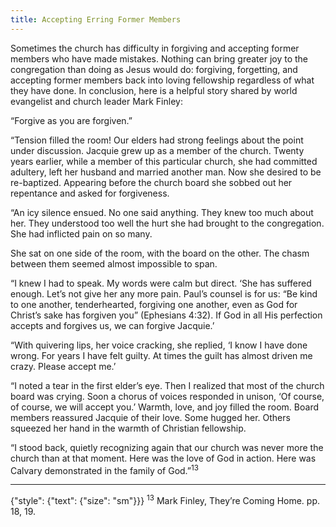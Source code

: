 ```yaml
---
title: Accepting Erring Former Members
---
```


Sometimes the church has difficulty in forgiving and accepting former members who have made mistakes. Nothing can bring greater joy to the congregation than doing as Jesus would do: forgiving, forgetting, and accepting former members back into loving fellowship regardless of what they have done. In conclusion, here is a helpful story shared by world evangelist and church leader Mark Finley:

“Forgive as you are forgiven.”

“Tension filled the room! Our elders had strong feelings about the point under discussion. Jacquie grew up as a member of the church. Twenty years earlier, while a member of this particular church, she had committed adultery, left her husband and married another man. Now she desired to be re-baptized. Appearing before the church board she sobbed out her repentance and asked for forgiveness.

“An icy silence ensued. No one said anything. They knew too much about her. They understood too well the hurt she had brought to the congregation. She had inflicted pain on so many.

She sat on one side of the room, with the board on the other. The chasm between them seemed almost impossible to span.

“I knew I had to speak. My words were calm but direct. ‘She has suffered enough. Let’s not give her any more pain. Paul’s counsel is for us: “Be kind to one another, tenderhearted, forgiving one another, even as God for Christ’s sake has forgiven you” (Ephesians 4:32). If God in all His perfection accepts and forgives us, we can forgive Jacquie.’

“With quivering lips, her voice cracking, she replied, ‘I know I have done wrong. For years I have felt guilty. At times the guilt has almost driven me crazy. Please accept me.’

“I noted a tear in the first elder’s eye. Then I realized that most of the church board was crying. Soon a chorus of voices responded in unison, ‘Of course, of course, we will accept you.’ Warmth, love, and joy filled the room. Board members reassured Jacquie of their love. Some hugged her. Others squeezed her hand in the warmth of Christian fellowship.

“I stood back, quietly recognizing again that our church was never more the church than at that moment. Here was the love of God in action. Here was Calvary demonstrated in the family of God.”<sup>13</sup>

---

{"style": {"text": {"size": "sm"}}}
<sup>13</sup> Mark Finley, They’re Coming Home. pp. 18, 19.